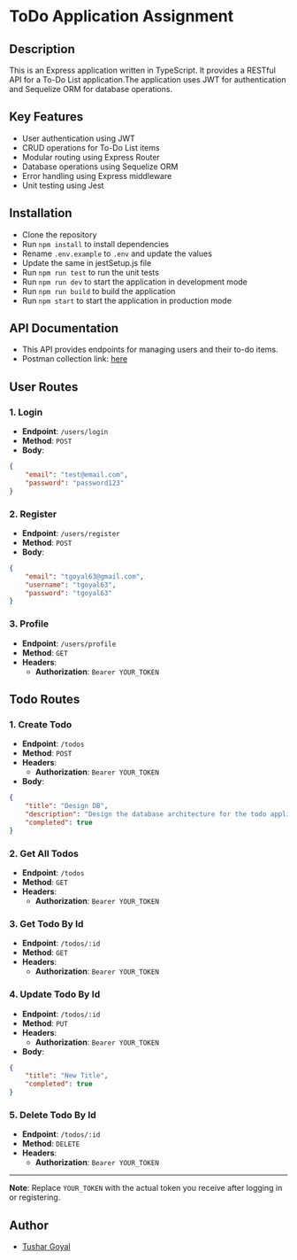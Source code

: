 # ToDo Application Assignment

## Description
This is an Express application written in TypeScript. It provides a RESTful API for a To-Do List application.The application uses JWT for authentication and Sequelize ORM for database operations.

## Key Features
- User authentication using JWT
- CRUD operations for To-Do List items
- Modular routing using Express Router
- Database operations using Sequelize ORM
- Error handling using Express middleware
- Unit testing using Jest

## Installation
- Clone the repository
- Run `npm install` to install dependencies
- Rename `.env.example` to `.env` and update the values
- Update the same in jestSetup.js file
- Run `npm run test` to run the unit tests
- Run `npm run dev` to start the application in development mode
- Run `npm run build` to build the application
- Run `npm start` to start the application in production mode

## API Documentation
- This API provides endpoints for managing users and their to-do items.
- Postman collection link: [here](https://documenter.getpostman.com/view/30494926/2s9YR56aWw)

## User Routes

### 1. Login

- **Endpoint**: `/users/login`
- **Method**: `POST`
- **Body**:

```json
{
    "email": "test@email.com",
    "password": "password123"
}
```

### 2. Register

- **Endpoint**: `/users/register`
- **Method**: `POST`
- **Body**:

```json
{
    "email": "tgoyal63@gmail.com",
    "username": "tgoyal63",
    "password": "tgoyal63"
}
```

### 3. Profile

- **Endpoint**: `/users/profile`
- **Method**: `GET`
- **Headers**:
  - **Authorization**: `Bearer YOUR_TOKEN`

## Todo Routes

### 1. Create Todo

- **Endpoint**: `/todos`
- **Method**: `POST`
- **Headers**:
  - **Authorization**: `Bearer YOUR_TOKEN`
- **Body**:

```json
{
    "title": "Design DB",
    "description": "Design the database architecture for the todo application",
    "completed": true
}
```

### 2. Get All Todos

- **Endpoint**: `/todos`
- **Method**: `GET`
- **Headers**:
  - **Authorization**: `Bearer YOUR_TOKEN`

### 3. Get Todo By Id

- **Endpoint**: `/todos/:id`
- **Method**: `GET`
- **Headers**:
  - **Authorization**: `Bearer YOUR_TOKEN`

### 4. Update Todo By Id

- **Endpoint**: `/todos/:id`
- **Method**: `PUT`
- **Headers**:
  - **Authorization**: `Bearer YOUR_TOKEN`
- **Body**:

```json
{
    "title": "New Title",
    "completed": true
}
```

### 5. Delete Todo By Id

- **Endpoint**: `/todos/:id`
- **Method**: `DELETE`
- **Headers**:
  - **Authorization**: `Bearer YOUR_TOKEN`

---

**Note**: Replace `YOUR_TOKEN` with the actual token you receive after logging in or registering.

## Author
- [Tushar Goyal](https://linkedin.com/in/tgoyal63)

